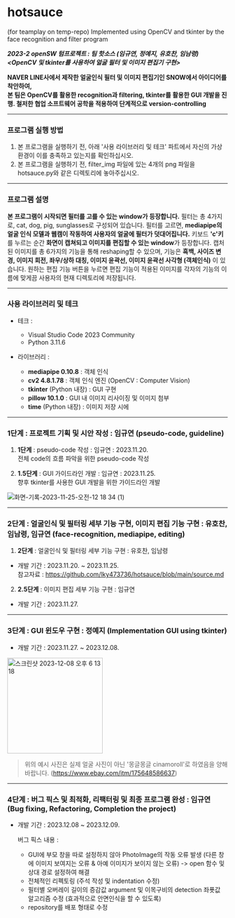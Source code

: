 # hotsauce
(for teamplay on temp-repo) Implemented using OpenCV and tkinter by the face recognition and filter program
  
***2023-2 openSW 텀프로젝트 : 팀 핫소스 (임규연, 정예지, 유호찬, 임남령)  
<OpenCV 및 tkinter를 사용하여 얼굴 필터 및 이미지 편집기 구현>*** 
      
**NAVER LINE사에서 제작한 얼굴인식 필터 및 이미지 편집기인 SNOW에서 아이디어를 착안하여,  
본 팀은 OpenCV를 활용한 recognition과 filtering, tkinter를 활용한 GUI 개발을 진행. 
철저한 협업 소프트웨어 공학을 적용하여 단계적으로 version-controlling** 

--------

### 프로그램 실행 방법

1) 본 프로그램을 실행하기 전, 아래 '사용 라이브러리 및 테크' 파트에서 자신의 가상환경이 이를 충족하고 있는지를 확인하십시오.
2) 본 프로그램을 실행하기 전, filter_img 파일에 있는 4개의 png 파일을 hotsauce.py와 같은 디렉토리에 놓아주십시오.  

--------

### 프로그램 설명 

**본 프로그램이 시작되면 필터를 고를 수 있는 window가 등장합니다.** 필터는 총 4가지로, cat, dog, pig, sunglasses로 구성되어 있습니다. 필터를 고르면, **mediapipe의 얼굴 인식 모델과 웹캠이 작동하여 사용자의 얼굴에 필터가 덧대어집니다.** 키보드 **'c'키**를 누르는 순간 **화면이 캡쳐되고 이미지를 편집할 수 있는 window**가 등장합니다. 캡처된 이미지를 총 6가지의 기능을 통해 reshaping할 수 있으며, 기능은 **흑백, 사이즈 변경, 이미지 회전, 좌우/상하 대칭, 이미지 윤곽선, 이미지 윤곽선 사각형 (객체인식)** 이 있습니다. 원하는 편집 기능 버튼을 누르면 편집 기능이 적용된 이미지를 각자의 기능의 이름에 맞게끔 사용자의 현재 디렉토리에 저장됩니다.

--------

### 사용 라이브러리 및 테크  

* 테크 :
  * Visual Studio Code 2023 Community
  * Python 3.11.6
 
* 라이브러리 :
  * **mediapipe 0.10.8** : 객체 인식 
  * **cv2 4.8.1.78** : 객체 인식 엔진 (OpenCV : Computer Vision)
  * **tkinter** (Python 내장) : GUI 구현
  * **pillow 10.1.0** : GUI 내 이미지 리사이징 및 이미지 첨부
  * **time** (Python 내장) : 이미지 저장 시에 

--------

### 1단계 : 프로젝트 기획 및 시안 작성 : 임규연 (pseudo-code, guideline)
      
1) **1단계** : pseudo-code 작성 : 임규연 : 2023.11.20.   
전체 code의 흐름 파악을 위한 pseudo-code 작성
  
3) **1.5단계** : GUI 가이드라인 개발 : 임규연 : 2023.11.25.    
향후 tkinter를 사용한 GUI 개발을 위한 가이드라인 개발 
  
![화면-기록-2023-11-25-오전-12 18 34 (1)](https://github.com/lky473736/hotsauce/assets/84794782/ab35015c-70e7-4de9-89a9-bfcdefd7ee6e)  
  
-------  

### 2단계 : 얼굴인식 및 필터링 세부 기능 구현, 이미지 편집 기능 구현 : 유호찬, 임남령, 임규연 (face-recognition, mediapipe, editing)  

1) **2단계** : 얼굴인식 및 필터링 세부 기능 구현 : 유호찬, 임남령  
* 개발 기간 : 2023.11.20. ~ 2023.11.25.  
  참고자료 : https://github.com/lky473736/hotsauce/blob/main/source.md
    
2) **2.5단계** : 이미지 편집 세부 기능 구현 : 임규연  
* 개발 기간 : 2023.11.27.    
  
-------

### 3단계 : GUI 윈도우 구현 : 정예지 (Implementation GUI using tkinter)  
* 개발 기간 : 2023.11.27. ~ 2023.12.08.

<img width="218" alt="스크린샷 2023-12-08 오후 6 13 18" src="https://github.com/lky473736/hotsauce/assets/84794782/7e106544-6277-43df-abd0-4e774ee6f45b">

> 위의 예시 사진은 실제 얼굴 사진이 아닌 '몽글몽글 cinamoroll'로 하였음을 양해 바랍니다. (https://www.ebay.com/itm/175648586637)

-------

### 4단계 : 버그 픽스 및 최적화, 리팩터링 및 최종 프로그램 완성 : 임규연 (Bug fixing, Refactoring, Completion the project)  
* 개발 기간 : 2023.12.08 ~ 2023.12.09.  
  
  버그 픽스 내용 :  
  * GUI에 부모 창을 따로 설정하지 않아 PhotoImage의 작동 오류 발생 (다른 창에 이미지 보여지는 오류 & 아예 이미지가 보이지 않는 오류)
      -> open 함수 및 상대 경로 설정하여 해결
  * 전체적인 리펙토링 (주석 작성 및 indentation 수정)
  * 필터별 오버레이 길이의 증감값 argument 및 이목구비의 detection 좌푯값 알고리즘 수정 (효과적으로 안면인식을 할 수 있도록)
  * repository를 배포 형태로 수정
